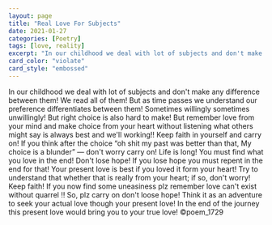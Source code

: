 ```yaml
---
layout: page
title: "Real Love For Subjects"
date: 2021-01-27
categories: [Poetry]
tags: [love, reality]
excerpt: "In our childhood we deal with lot of subjects and don't make any difference between"
card_color: "violate"
card_style: "embossed"
---
```


<div class="poem-verse">
In our childhood we deal with lot of subjects and don't make any difference between them! We read all of them! But as time passes we understand our preference differentiates between them! Sometimes willingly sometimes unwillingly! But right choice is also hard to make! But remember love from your mind and make choice from your heart without listening what others might say is always best and we'll working!! Keep faith in yourself and carry on! If you think after the choice “oh shit my past was better than that, My choice is a blunder” — don't worry carry on! Life is long! You must find what you love in the end! Don't lose hope! If you lose hope you must repent in the end for that! Your present love is best if you loved it form your heart! Try to understand that whether that is really from your heart; if so, don't worry! Keep faith! If you now find some uneasiness plz remember love can't exist without quarrel !! So, plz carry on don't loose hope! Think it as an adventure to seek your actual love though your present love! In the end of the journey this present love would bring you to your true love!
©poem_1729
</div>
